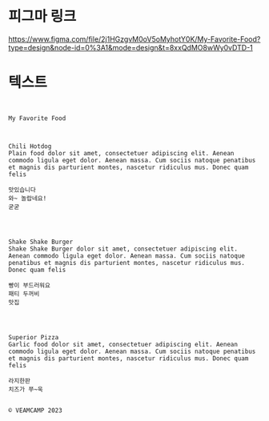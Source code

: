 # 피그마 링크
https://www.figma.com/file/2j1HGzgvM0oV5oMyhotY0K/My-Favorite-Food?type=design&node-id=0%3A1&mode=design&t=8xxQdMO8wWy0vDTD-1

# 텍스트 


```


My Favorite Food



Chili Hotdog
Plain food dolor sit amet, consectetuer adipiscing elit. Aenean commodo ligula eget dolor. Aenean massa. Cum sociis natoque penatibus et magnis dis parturient montes, nascetur ridiculus mus. Donec quam felis

맛있습니다
와~ 놀랍네요!
굳굳




Shake Shake Burger
Shake Shake Burger dolor sit amet, consectetuer adipiscing elit. Aenean commodo ligula eget dolor. Aenean massa. Cum sociis natoque penatibus et magnis dis parturient montes, nascetur ridiculus mus. Donec quam felis

빵이 부드러워요
패티 두꺼비
맛집




Superior Pizza
Garlic food dolor sit amet, consectetuer adipiscing elit. Aenean commodo ligula eget dolor. Aenean massa. Cum sociis natoque penatibus et magnis dis parturient montes, nascetur ridiculus mus. Donec quam felis

라지한판
치즈가 쭈~욱


© VEAMCAMP 2023
```
